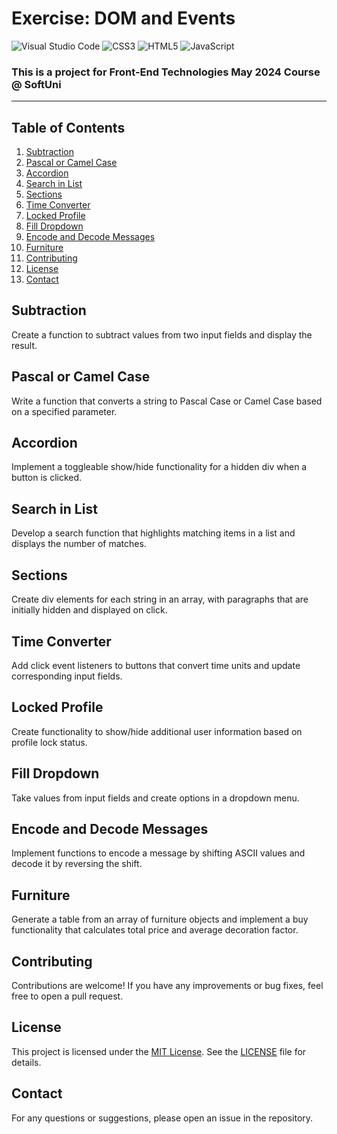 # Exercise: DOM and Events
![Visual Studio Code](https://img.shields.io/badge/Visual_Studio_Code-0078D4?style=for-the-badge&logo=visual%20studio%20code&logoColor=white)
![CSS3](https://img.shields.io/badge/CSS3-1572B6?style=for-the-badge&logo=css3&logoColor=white)
![HTML5](https://img.shields.io/badge/HTML5-E34F26?style=for-the-badge&logo=html5&logoColor=white)
![JavaScript](https://img.shields.io/badge/javascript-%23323330.svg?style=for-the-badge&logo=javascript&logoColor=%23F7DF1E)

### This is a project for Front-End Technologies May 2024 Course @ SoftUni
---

## Table of Contents
1. [Subtraction](#subtraction)
2. [Pascal or Camel Case](#pascal-or-camel-case)
3. [Accordion](#accordion)
4. [Search in List](#search-in-list)
5. [Sections](#sections)
6. [Time Converter](#time-converter)
7. [Locked Profile](#locked-profile)
8. [Fill Dropdown](#fill-dropdown)
9. [Encode and Decode Messages](#encode-and-decode-messages)
10. [Furniture](#furniture)
11. [Contributing](#Contributing)
12. [License](#License)
13. [Contact](#Contact)

## Subtraction
Create a function to subtract values from two input fields and display the result.

## Pascal or Camel Case
Write a function that converts a string to Pascal Case or Camel Case based on a specified parameter.

## Accordion
Implement a toggleable show/hide functionality for a hidden div when a button is clicked.

## Search in List
Develop a search function that highlights matching items in a list and displays the number of matches.

## Sections
Create div elements for each string in an array, with paragraphs that are initially hidden and displayed on click.

## Time Converter
Add click event listeners to buttons that convert time units and update corresponding input fields.

## Locked Profile
Create functionality to show/hide additional user information based on profile lock status.

## Fill Dropdown
Take values from input fields and create options in a dropdown menu.

## Encode and Decode Messages
Implement functions to encode a message by shifting ASCII values and decode it by reversing the shift.

## Furniture
Generate a table from an array of furniture objects and implement a buy functionality that calculates total price and average decoration factor.

## Contributing
Contributions are welcome! If you have any improvements or bug fixes, feel free to open a pull request.

## License
This project is licensed under the [MIT License](LICENSE). See the [LICENSE](LICENSE) file for details.

## Contact
For any questions or suggestions, please open an issue in the repository.

